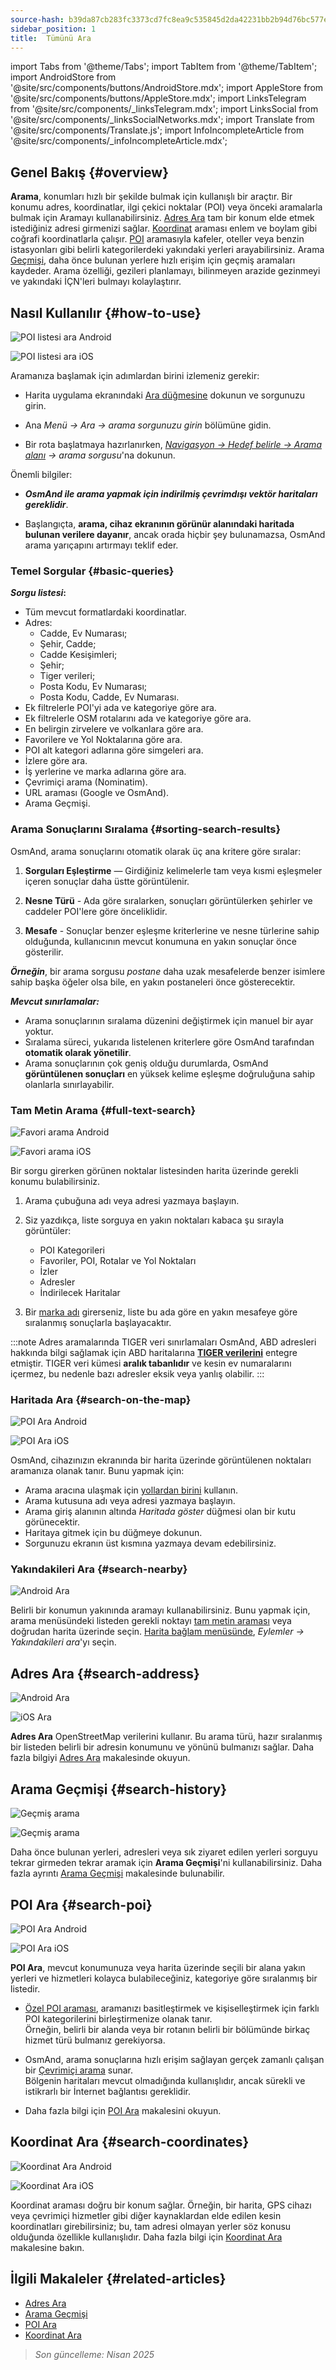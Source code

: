 ```yaml
---
source-hash: b39da87cb283fc3373cd7fc8ea9c535845d2da42231bb2b94d76bc577ea35ed4
sidebar_position: 1
title:  Tümünü Ara
---
```

import Tabs from '@theme/Tabs';
import TabItem from '@theme/TabItem';
import AndroidStore from '@site/src/components/buttons/AndroidStore.mdx';
import AppleStore from '@site/src/components/buttons/AppleStore.mdx';
import LinksTelegram from '@site/src/components/_linksTelegram.mdx';
import LinksSocial from '@site/src/components/_linksSocialNetworks.mdx';
import Translate from '@site/src/components/Translate.js';
import InfoIncompleteArticle from '@site/src/components/_infoIncompleteArticle.mdx';



<InfoIncompleteArticle/>


## Genel Bakış {#overview}

**Arama**, konumları hızlı bir şekilde bulmak için kullanışlı bir araçtır. Bir konumu adres, koordinatlar, ilgi çekici noktalar (POI) veya önceki aramalarla bulmak için Aramayı kullanabilirsiniz. [Adres Ara](#search-address) tam bir konum elde etmek istediğiniz adresi girmenizi sağlar. [Koordinat](#search-coordinates) araması enlem ve boylam gibi coğrafi koordinatlarla çalışır. [POI](#search-poi) aramasıyla kafeler, oteller veya benzin istasyonları gibi belirli kategorilerdeki yakındaki yerleri arayabilirsiniz. Arama [Geçmişi](#search-history), daha önce bulunan yerlere hızlı erişim için geçmiş aramaları kaydeder. Arama özelliği, gezileri planlamayı, bilinmeyen arazide gezinmeyi ve yakındaki İÇN'leri bulmayı kolaylaştırır.


## Nasıl Kullanılır {#how-to-use}

<Tabs groupId="operating-systems" queryString="operating-systems">

<TabItem value="android" label="Android">

![POI listesi ara Android](@site/static/img/search/poi_list_android.png)

</TabItem>

<TabItem value="ios" label="iOS">

![POI listesi ara iOS](@site/static/img/search/poi_list_1_ios.png)  

</TabItem>

</Tabs>

Aramanıza başlamak için adımlardan birini izlemeniz gerekir:

- Harita uygulama ekranındaki [Ara düğmesine](../widgets/map-buttons.md#search) dokunun ve sorgunuzu girin.

- Ana *Menü → Ara → arama sorgunuzu girin* bölümüne gidin.

- Bir rota başlatmaya hazırlanırken, [*Navigasyon → Hedef belirle → Arama alanı*](../navigation/setup/route-navigation.md#set-target-point) *→ arama sorgusu*'na dokunun.  


Önemli bilgiler:

- ***OsmAnd ile arama yapmak için indirilmiş çevrimdışı vektör haritaları gereklidir***.

- Başlangıçta, **arama, cihaz ekranının görünür alanındaki haritada bulunan verilere dayanır**, ancak orada hiçbir şey bulunamazsa, OsmAnd arama yarıçapını artırmayı teklif eder.  

### Temel Sorgular {#basic-queries}

***Sorgu listesi*:**

- Tüm mevcut formatlardaki koordinatlar.
- Adres:
    - Cadde, Ev Numarası;
    - Şehir, Cadde;
    - Cadde Kesişimleri;
    - Şehir;
    - Tiger verileri;
    - Posta Kodu, Ev Numarası;
    - Posta Kodu, Cadde, Ev Numarası.
- Ek filtrelerle POI'yi ada ve kategoriye göre ara.
- Ek filtrelerle OSM rotalarını ada ve kategoriye göre ara.
- En belirgin zirvelere ve volkanlara göre ara.
- Favorilere ve Yol Noktalarına göre ara.
- POI alt kategori adlarına göre simgeleri ara.
- İzlere göre ara.
- İş yerlerine ve marka adlarına göre ara.
- Çevrimiçi arama (Nominatim).
- URL araması (Google ve OsmAnd).
- Arama Geçmişi.

<!--
***Desteklenen formatlar*:**  

***Etiketler*** bir arama sorgusu olarak kullanılabilir. Bunlar ***bir anahtar ve bir değerden*** oluşur, örneğin:
*addr:street=SokakAdı*.  
Karışıklığı önlemek için bazen anahtar veya değer tırnak içine alınır: **key="value" veya "key"="value"**. Tırnak işaretleri ve eşittir işareti etiket içeriğinin bir parçası değildir.
-->

### Arama Sonuçlarını Sıralama {#sorting-search-results}

OsmAnd, arama sonuçlarını otomatik olarak üç ana kritere göre sıralar:

1. **Sorguları Eşleştirme** — Girdiğiniz kelimelerle tam veya kısmi eşleşmeler içeren sonuçlar daha üstte görüntülenir.

2. **Nesne Türü** - Ada göre sıralarken, sonuçları görüntülerken şehirler ve caddeler POI'lere göre önceliklidir.

3. **Mesafe** - Sonuçlar benzer eşleşme kriterlerine ve nesne türlerine sahip olduğunda, kullanıcının mevcut konumuna en yakın sonuçlar önce gösterilir.

***Örneğin***, bir arama sorgusu *postane* daha uzak mesafelerde benzer isimlere sahip başka öğeler olsa bile, en yakın postaneleri önce gösterecektir.  

***Mevcut sınırlamalar:***

- Arama sonuçlarının sıralama düzenini değiştirmek için manuel bir ayar yoktur.
- Sıralama süreci, yukarıda listelenen kriterlere göre OsmAnd tarafından **otomatik olarak yönetilir**.
- Arama sonuçlarının çok geniş olduğu durumlarda, OsmAnd **görüntülenen sonuçları** en yüksek kelime eşleşme doğruluğuna sahip olanlarla sınırlayabilir.


### Tam Metin Arama {#full-text-search}

<Tabs groupId="operating-systems" queryString="operating-systems">

<TabItem value="android" label="Android">

![Favori arama Android](@site/static/img/search/favorite_search_android.png)

</TabItem>

<TabItem value="ios" label="iOS">

![Favori arama iOS](@site/static/img/search/favorite_search_ios.png)  

</TabItem>

</Tabs>

Bir sorgu girerken görünen noktalar listesinden harita üzerinde gerekli konumu bulabilirsiniz.

1. Arama çubuğuna adı veya adresi yazmaya başlayın.

2. Siz yazdıkça, liste sorguya en yakın noktaları kabaca şu sırayla görüntüler:
    - POI Kategorileri
    - Favoriler, POI, Rotalar ve Yol Noktaları
    - İzler
    - Adresler
    - İndirilecek Haritalar

3. Bir [marka adı](../search/search-poi.md#how-to-use) girerseniz, liste bu ada göre en yakın mesafeye göre sıralanmış sonuçlarla başlayacaktır.

:::note Adres aramalarında TIGER veri sınırlamaları
OsmAnd, ABD adresleri hakkında bilgi sağlamak için ABD haritalarına [**TIGER verilerini**](../../technical/algorithms/trace-address-search-issues.md#trace-address-search-issues#us-address-search-and-tiger-data) entegre etmiştir. TIGER veri kümesi **aralık tabanlıdır** ve kesin ev numaralarını içermez, bu nedenle bazı adresler eksik veya yanlış olabilir.
:::


### Haritada Ara {#search-on-the-map}

<Tabs groupId="operating-systems" queryString="operating-systems">

<TabItem value="android" label="Android">

![POI Ara Android](@site/static/img/search/poi_overlay_android.png)

</TabItem>

<TabItem value="ios" label="iOS">  

![POI Ara iOS](@site/static/img/search/poi_overlay_ios.png)

</TabItem>

</Tabs>

OsmAnd, cihazınızın ekranında bir harita üzerinde görüntülenen noktaları aramanıza olanak tanır. Bunu yapmak için:

- Arama aracına ulaşmak için [yollardan birini](#how-to-use) kullanın.
- Arama kutusuna adı veya adresi yazmaya başlayın.
- Arama giriş alanının altında *Haritada göster* düğmesi olan bir kutu görünecektir.
- Haritaya gitmek için bu düğmeye dokunun.
- Sorgunuzu ekranın üst kısmına yazmaya devam edebilirsiniz.


### Yakındakileri Ara {#search-nearby}

![Android Ara](@site/static/img/search/search_all_near_location_andr.png)

Belirli bir konumun yakınında aramayı kullanabilirsiniz. Bunu yapmak için, arama menüsündeki listeden gerekli noktayı [tam metin araması](#full-text-search) veya doğrudan harita üzerinde seçin. [Harita bağlam menüsünde](../map/map-context-menu.md#actions), *Eylemler → Yakındakileri ara*'yı seçin.


## Adres Ara {#search-address}

<Tabs groupId="operating-systems" queryString="operating-systems">

<TabItem value="android" label="Android">

![Android Ara](@site/static/img/search/search_address_2_andr.png)

</TabItem>

<TabItem value="ios" label="iOS">

![iOS Ara](@site/static/img/search/street_search_ios.png)  

</TabItem>

</Tabs>

**Adres Ara** OpenStreetMap verilerini kullanır. Bu arama türü, hazır sıralanmış bir listeden belirli bir adresin konumunu ve yönünü bulmanızı sağlar. Daha fazla bilgiyi [Adres Ara](./search-address.md) makalesinde okuyun.


## Arama Geçmişi {#search-history}

<Tabs groupId="operating-systems" queryString="operating-systems">

<TabItem value="android" label="Android">

![Geçmiş arama](@site/static/img/search/history_search_android.png)

</TabItem>

<TabItem value="ios" label="iOS">

![Geçmiş arama](@site/static/img/search/history_search_ios.png)

</TabItem>

</Tabs>

Daha önce bulunan yerleri, adresleri veya sık ziyaret edilen yerleri sorguyu tekrar girmeden tekrar aramak için **Arama Geçmişi**'ni kullanabilirsiniz. Daha fazla ayrıntı [Arama Geçmişi](./search-history.md) makalesinde bulunabilir.


## POI Ara {#search-poi}

<Tabs groupId="operating-systems" queryString="operating-systems">

<TabItem value="android" label="Android">

![POI Ara Android](@site/static/img/search/search_poi_categoties_andr.png)

</TabItem>

<TabItem value="ios" label="iOS">

![POI Ara iOS](@site/static/img/search/search_poi_categoties_1_ios.png)

</TabItem>

</Tabs>

**POI Ara**, mevcut konumunuza veya harita üzerinde seçili bir alana yakın yerleri ve hizmetleri kolayca bulabileceğiniz, kategoriye göre sıralanmış bir listedir.

- [Özel POI araması](./search-poi.md#custom-poi-search), aramanızı basitleştirmek ve kişiselleştirmek için farklı POI kategorilerini birleştirmenize olanak tanır.  
Örneğin, belirli bir alanda veya bir rotanın belirli bir bölümünde birkaç hizmet türü bulmanız gerekiyorsa.

- OsmAnd, arama sonuçlarına hızlı erişim sağlayan gerçek zamanlı çalışan bir [Çevrimiçi arama](./search-poi.md#online-search) sunar.  
Bölgenin haritaları mevcut olmadığında kullanışlıdır, ancak sürekli ve istikrarlı bir İnternet bağlantısı gereklidir.

- Daha fazla bilgi için [POI Ara](./search-poi.md) makalesini okuyun.


## Koordinat Ara {#search-coordinates}

<Tabs groupId="operating-systems" queryString="operating-systems">

<TabItem value="android" label="Android">

![Koordinat Ara Android](@site/static/img/search/coordinates_search_android.png)

</TabItem>

<TabItem value="ios" label="iOS">

![Koordinat Ara iOS](@site/static/img/search/coordinates_search_ios.png)

</TabItem>

</Tabs>

Koordinat araması doğru bir konum sağlar. Örneğin, bir harita, GPS cihazı veya çevrimiçi hizmetler gibi diğer kaynaklardan elde edilen kesin koordinatları girebilirsiniz; bu, tam adresi olmayan yerler söz konusu olduğunda özellikle kullanışlıdır. Daha fazla bilgi için [Koordinat Ara](./search-coordinates.md) makalesine bakın.


## İlgili Makaleler {#related-articles}

- [Adres Ara](./search-address.md)
- [Arama Geçmişi](./search-history.md)
- [POI Ara](./search-poi.md)
- [Koordinat Ara](./search-coordinates.md)

> *Son güncelleme: Nisan 2025*